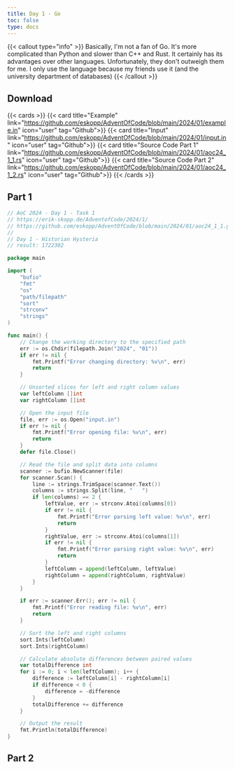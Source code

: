 ```yaml
---
title: Day 1 - Go 
toc: false
type: docs
---
```


{{< callout type="info" >}}
Basically, I'm not a fan of Go. It's more complicated than Python and slower than C++ and Rust. It certainly has its advantages over other languages. Unfortunately, they don't outweigh them for me. I only use the language because my friends use it (and the university department of databases)
{{< /callout >}}

## Download 
{{< cards >}}
{{< card title="Example" link="https://github.com/eskopp/AdventOfCode/blob/main/2024/01/example.in" icon="user" tag="Github">}}
{{< card title="Input" link="https://github.com/eskopp/AdventOfCode/blob/main/2024/01/input.in" icon="user" tag="Github">}}
{{< card title="Source Code Part 1" link="https://github.com/eskopp/AdventOfCode/blob/main/2024/01/aoc24_1_1.rs" icon="user" tag="Github">}}
{{< card title="Source Code Part 2" link="https://github.com/eskopp/AdventOfCode/blob/main/2024/01/aoc24_1_2.rs" icon="user" tag="Github">}}
{{< /cards >}}


## Part 1

```go {linenos=table,linenostart=1}
// AoC 2024 - Day 1 - Task 1
// https://erik-skopp.de/AdventofCode/2024/1/
// https://github.com/eskopp/AdventOfCode/blob/main/2024/01/aoc24_1_1.go
//
// Day 1 - Historian Hysteria
// result: 1722302

package main

import (
	"bufio"
	"fmt"
	"os"
	"path/filepath"
	"sort"
	"strconv"
	"strings"
)

func main() {
	// Change the working directory to the specified path
	err := os.Chdir(filepath.Join("2024", "01"))
	if err != nil {
		fmt.Printf("Error changing directory: %v\n", err)
		return
	}

	// Unsorted slices for left and right column values
	var leftColumn []int
	var rightColumn []int

	// Open the input file
	file, err := os.Open("input.in")
	if err != nil {
		fmt.Printf("Error opening file: %v\n", err)
		return
	}
	defer file.Close()

	// Read the file and split data into columns
	scanner := bufio.NewScanner(file)
	for scanner.Scan() {
		line := strings.TrimSpace(scanner.Text())
		columns := strings.Split(line, "   ")
		if len(columns) == 2 {
			leftValue, err := strconv.Atoi(columns[0])
			if err != nil {
				fmt.Printf("Error parsing left value: %v\n", err)
				return
			}
			rightValue, err := strconv.Atoi(columns[1])
			if err != nil {
				fmt.Printf("Error parsing right value: %v\n", err)
				return
			}
			leftColumn = append(leftColumn, leftValue)
			rightColumn = append(rightColumn, rightValue)
		}
	}

	if err := scanner.Err(); err != nil {
		fmt.Printf("Error reading file: %v\n", err)
		return
	}

	// Sort the left and right columns
	sort.Ints(leftColumn)
	sort.Ints(rightColumn)

	// Calculate absolute differences between paired values
	var totalDifference int
	for i := 0; i < len(leftColumn); i++ {
		difference := leftColumn[i] - rightColumn[i]
		if difference < 0 {
			difference = -difference
		}
		totalDifference += difference
	}

	// Output the result
	fmt.Println(totalDifference)
}
```


## Part 2 

```go {linenos=table,linenostart=1}

```